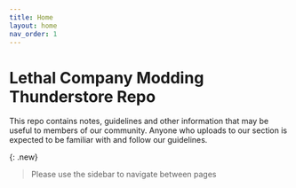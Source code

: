 ```yaml
---
title: Home
layout: home
nav_order: 1
---
```


# Lethal Company Modding Thunderstore Repo

This repo contains notes, guidelines and other information that may be useful to members of our community. Anyone who uploads to our section is expected to be familiar with and follow our guidelines.

{: .new}
> Please use the sidebar to navigate between pages

